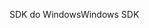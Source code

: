 <span data-ttu-id="893ae-101">SDK do Windows</span><span class="sxs-lookup"><span data-stu-id="893ae-101">Windows SDK</span></span>